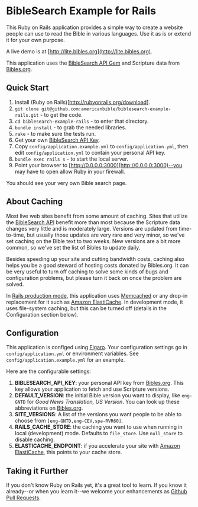 # BibleSearch Example for Rails

This Ruby on Rails application provides a simple way to create a website people can use to read the Bible in various languages. Use it as is or extend it for your own purpose.

A live demo is at [http://lite.bibles.org](http://lite.bibles.org).

This application uses the [BibleSearch API Gem](https://github.com/americanbible/biblesearch-api-ruby) and Scripture data from [Bibles.org](http://tools.bibles.org/api.html).

## Quick Start

1. Install (Ruby on Rails)[http://rubyonrails.org/download].
1. `git clone git@github.com:americanbible/biblesearch-example-rails.git` - to get the code.
1. `cd biblesearch-example-rails` - to enter that directory.
1. `bundle install` - to grab the needed libraries.
1. `rake` - to make sure the tests run.
1. Get your own [BibleSearch API Key](http://tools.bibles.org/api.html).
1. Copy `config/application.example.yml` to `config/application.yml`, then edit `config/application.yml` to contain your personal API key.
1. `bundle exec rails s` - to start the local server.
1. Point your browser to [http://0.0.0.0:3000](http://0.0.0.0:3000)--you may have to open allow Ruby in your firewall.

You should see your very own Bible search page.

## About Caching

Most live web sites benefit from some amount of caching. Sites that utilize the [BibleSearch API](http://tools.bibles.org/api.html) benefit more than most because the Scripture data changes very little and is moderately large. Versions are updated from time-to-time, but usually those updates are very rare and very minor, so we've set caching on the Bible text to two weeks. New versions are a bit more common, so we've set the list of Bibles to update daily.

Besides speeding up your site and cutting bandwidth costs, caching also helps you be a good steward of hosting costs donated by Bibles.org. It can be very useful to turn off caching to solve some kinds of bugs and configuration problems, but please turn it back on once the problem are solved.

In [Rails production mode](http://guides.rubyonrails.org/configuring.html#rails-environment-settings), this application uses [Memcached](http://memcached.org/) or any drop-in replacement for it such as [Amazon ElastiCache](http://aws.amazon.com/elasticache/). In development mode, it uses file-system caching, but this can be turned off (details in the Configuration section below).

## Configuration

This application is configed using [Figaro](https://github.com/laserlemon/figaro). Your configuration settings go in `config/application.yml` or environment variables. See `config/application.example.yml` for an example.

Here are the configurable settings:

1. **BIBLESEARCH_API_KEY**: your personal API key from [Bibles.org](http://tools.bibles.org/api.html). This key allows your application to fetch and use Scripture versions.
1. **DEFAULT_VERSION**: the initial Bible version you want to display, like `eng-GNTD` for *Good News Translation, US Version*. You can look up these abbreviations on [Bibles.org](http://tools.bibles.org/api.html).
1. **SITE_VERSIONS**: A list of the versions you want people to be able to choose from `[eng-GNTD,eng-CEV,spa-RVR60]`.
1. **RAILS_CACHE_STORE**: the caching you want to use when running in local (development) mode. Defaults to `file_store`. Use `null_store` to disable caching.
1. **ELASTICACHE_ENDPOINT**: if you accelerate your site with [Amazon ElastiCache](http://aws.amazon.com/elasticache/), this points to your cache store.

## Taking it Further

If you don't know Ruby on Rails yet, it's a great tool to learn. If you know it already--or when you learn it--we welcome your enhancements as [Github Pull Requests](https://help.github.com/articles/using-pull-requests).
